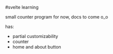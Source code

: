 #svelte learning

small counter program for now, docs to come o_o

has:

- partial customizability
- counter
- home and about button